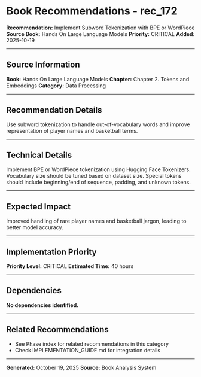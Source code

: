 # Book Recommendations - rec_172

**Recommendation:** Implement Subword Tokenization with BPE or WordPiece
**Source Book:** Hands On Large Language Models
**Priority:** CRITICAL
**Added:** 2025-10-19

---

## Source Information

**Book:** Hands On Large Language Models
**Chapter:** Chapter 2. Tokens and Embeddings
**Category:** Data Processing

---

## Recommendation Details

Use subword tokenization to handle out-of-vocabulary words and improve representation of player names and basketball terms.

---

## Technical Details

Implement BPE or WordPiece tokenization using Hugging Face Tokenizers. Vocabulary size should be tuned based on dataset size. Special tokens should include beginning/end of sequence, padding, and unknown tokens.

---

## Expected Impact

Improved handling of rare player names and basketball jargon, leading to better model accuracy.

---

## Implementation Priority

**Priority Level:** CRITICAL
**Estimated Time:** 40 hours

---

## Dependencies

**No dependencies identified.**

---

## Related Recommendations

- See Phase index for related recommendations in this category
- Check IMPLEMENTATION_GUIDE.md for integration details

---

**Generated:** October 19, 2025
**Source:** Book Analysis System
